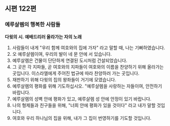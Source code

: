 ## 시편 122편

### 예루살렘의 행복한 사람들
**다윗의 시. 예배드리러 올라가는 자의 노래**
1. 사람들이 내게 "우리 함께 여호와의 집에 가자" 라고 말할 때, 나는 기뻐하였습니다.
2. 오 예루살렘이여, 우리의 발이 네 문 안에 서 있습니다.
3. 예루살렘은 건물이 단단하게 연결된 도시처럼 건설되었습니다.
4. 그 곳은 각 지파들, 곧 여호와의 지파들이 여호와의 이름을 찬양하기 위해 올라가는 곳입니다. 이스라엘에게 주어진 법규에 따라 찬양하러 가는 곳입니다.
5. 재판하기 위해 다윗의 집의 왕좌들이 거기에 모였습니다.
6. 예루살렘의 평화를 위해 기도하십시오. "예루살렘을 사랑하는 자들이여, 안전하기 바랍니다.
7. 예루살렘의 성벽 안에 평화가 있고, 예루살렘 성 안에 안정이 있기 바랍니다.
8. 나의 형제들과 친구들을 위해, "너희 안에 평화가 있을 것이다" 라고 내가 말할 것입니다.
9. 여호와 우리 하나님의 집을 위해, 내가 그 집이 번영하기를 기도할 것입니다.